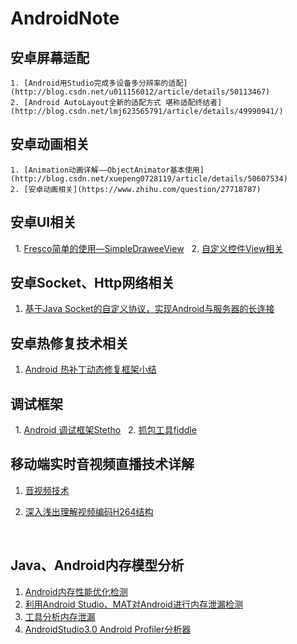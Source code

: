 # AndroidNote

## 安卓屏幕适配
    1. [Android用Studio完成多设备多分辨率的适配](http://blog.csdn.net/u011156012/article/details/50113467)
    2. [Android AutoLayout全新的适配方式 堪称适配终结者](http://blog.csdn.net/lmj623565791/article/details/49990941/)

## 安卓动画相关
    1. [Animation动画详解——ObjectAnimator基本使用](http://blog.csdn.net/xuepeng0728119/article/details/50607534)
    2. [安卓动画相关](https://www.zhihu.com/question/27718787)

## 安卓UI相关
    1. [Fresco简单的使用—SimpleDraweeView](http://blog.csdn.net/u011164565/article/details/51330778)
    2. [自定义控件View相关](http://blog.csdn.net/duyiqun/article/details/70184803)


## 安卓Socket、Http网络相关
1. [基于Java Socket的自定义协议，实现Android与服务器的长连接](http://blog.csdn.net/u010818425/article/details/53448817)


## 安卓热修复技术相关
1. [Android 热补丁动态修复框架小结](http://blog.csdn.net/lmj623565791/article/details/49883661)


## 调试框架
    1. [Android 调试框架Stetho](https://www.figotan.org/2016/04/18/using-stetho-to-diagnose-data-on-android)
    2. [抓包工具fiddle](http://www.cnblogs.com/yyhh/p/5140852.html)

## 移动端实时音视频直播技术详解

1. [音视频技术](http://www.52im.net/thread-853-1-1.html)

2. [深入浅出理解视频编码H264结构](http://simplecodesky.com/2016/11/15/%E6%B7%B1%E5%85%A5%E6%B5%85%E5%87%BA%E7%90%86%E8%A7%A3%E8%A7%86%E9%A2%91%E7%BC%96%E7%A0%81H264%E7%BB%93%E6%9E%84/)

   ​


## Java、Android内存模型分析

1. [Android内存性能优化检测](https://www.jianshu.com/p/3103985da0ef)
2. [利用Android Studio、MAT对Android进行内存泄漏检测](https://github.com/taoweiji/DemoAndroidMemoryLeak)
3. [工具分析内存泄漏](https://www.jianshu.com/p/fa88a33cae19)
4. [AndroidStudio3.0 Android Profiler分析器](http://blog.csdn.net/niubitianping/article/details/72617864)


